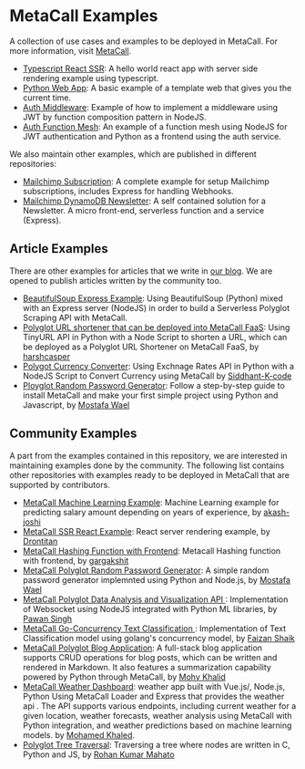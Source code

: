# MetaCall Examples

A collection of use cases and examples to be deployed in MetaCall. For more information, visit [MetaCall](https://metacall.io).

- [Typescript React SSR](https://github.com/josead/metacall-typescript-react-app-example): A hello world react app with server side rendering example using typescript.
- [Python Web App](https://github.com/metacall/examples/tree/master/time-app-web): A basic example of a template web that gives you the current time.
- [Auth Middleware](https://github.com/metacall/examples/tree/master/auth-middleware): Example of how to implement a middleware using JWT by function composition pattern in NodeJS.
- [Auth Function Mesh](https://github.com/metacall/examples/tree/master/auth-function-mesh): An example of a function mesh using NodeJS for JWT authentication and Python as a frontend using the auth service.

We also maintain other examples, which are published in different repositories:

- [Mailchimp Subscription](https://github.com/metacall/mailchimp-example): A complete example for setup Mailchimp subscriptions, includes Express for handling Webhooks.
- [Mailchimp DynamoDB Newsletter](https://github.com/metacall/mailchimp-dynamodb-example): A self contained solution for a Newsletter. A micro front-end, serverless function and a service (Express).

## Article Examples

There are other examples for articles that we write in [our blog](https://medium.com/@metacall). We are opened to publish articles written by the community too.

- [BeautifulSoup Express Example](https://github.com/metacall/beautifulsoup-express-example): Using BeautifulSoup (Python) mixed with an Express server (NodeJS) in order to build a Serverless Polyglot Scraping API with MetaCall.
- [Polyglot URL shortener that can be deployed into MetaCall FaaS](https://github.com/metacall/url-shortener-example): Using TinyURL API in Python with a Node Script to shorten a URL, which can be deployed as a Polyglot URL Shortener on MetaCall FaaS, by [harshcasper](https://github.com/harshcasper)
- [Polygot Currency Converter](https://github.com/metacall/currency-convert-example): Using Exchnage Rates API in Python with a NodeJS Script to Convert Currency using MetaCall by  [Siddhant-K-code](https://github.com/Siddhant-K-code)
- [Ployglot Random Password Generator](https://mostafawael.medium.com/make-your-first-polyglot-project-using-metacall-40e6b3333f36): Follow a step-by-step guide to install MetaCall and make your first simple project using Python and Javascript, by [Mostafa Wael](https://github.com/Mostafa-wael)

## Community Examples

A part from the examples contained in this repository, we are interested in maintaining examples done by the community. The following list contains other repositories with examples ready to be deployed in MetaCall that are supported by contributors.

- [MetaCall Machine Learning Example](https://github.com/metacall/metacall-ml-example): Machine Learning example for predicting salary amount depending on years of experience, by [akash-joshi](https://github.com/akash-joshi)
- [MetaCall SSR React Example](https://github.com/metacall/react-SSR-example): React server rendering example, by [Drontitan](https://github.com/Drontitan)
- [MetaCall Hashing Function with Frontend](https://github.com/metacall/hasher-example): Metacall Hashing function with frontend, by [gargakshit](https://github.com/gargakshit)
- [MetaCall Polyglot Random Password Generator](https://github.com/metacall/random-password-generator-example): A simple random password generator implemnted using Python and Node.js, by [Mostafa Wael](https://github.com/Mostafa-wael)
- [MetaCall Polyglot Data Analysis and Visualization API ](https://github.com/metacall/numpy-matplotlib-websocket-nodejs-example): Implementation of Websocket using NodeJS integrated with Python ML libraries, by [Pawan Singh](https://github.com/pawxnsingh)
- [MetaCall Go-Concurrency Text Classification ](https://github.com/metacall/go-python-ml-example): Implementation of Text Classification model using golang's concurrency model, by [Faizan Shaik](https://github.com/fyzanshaik)
- [MetaCall Polyglot Blog Application](https://github.com/metacall/polyglot-blog-example): A full-stack blog application supports CRUD operations for blog posts, which can be written and rendered in Markdown. It also features a summarization capability powered by Python through MetaCall, by [Mohy Khalid](https://github.com/mohyware)
- [MetaCall Weather Dashboard](https://github.com/metacall/weather-dashboard-example): weather app built with Vue.js/, Node.js, Python Using MetaCall Loader and Express that provides the weather api . The API supports various endpoints, including current weather for a given location, weather forecasts, weather analysis using MetaCall with Python integration, and weather predictions based on machine learning models. by [Mohamed Khaled](https://github.com/MoX678).
- [Polyglot Tree Traversal](https://github.com/metacall/polyglot-tree-traversal-example): Traversing a tree where nodes are written in C, Python and JS, by [Rohan Kumar Mahato](https://github.com/RohanKrMahato)
